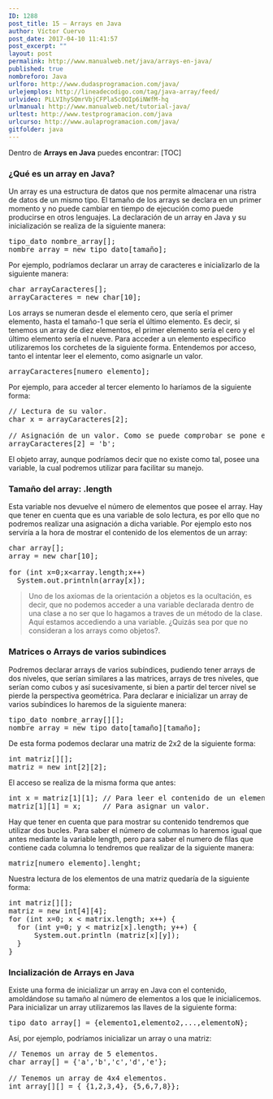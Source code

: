```yaml
---
ID: 1288
post_title: 15 – Arrays en Java
author: Víctor Cuervo
post_date: 2017-04-10 11:41:57
post_excerpt: ""
layout: post
permalink: http://www.manualweb.net/java/arrays-en-java/
published: true
nombreforo: Java
urlforo: http://www.dudasprogramacion.com/java/
urlejemplos: http://lineadecodigo.com/tag/java-array/feed/
urlvideo: PLLVIhySQmrVbjCFPla5c0OIp6iNWfM-hq
urlmanual: http://www.manualweb.net/tutorial-java/
urltest: http://www.testprogramacion.com/java
urlcurso: http://www.aulaprogramacion.com/java/
gitfolder: java
---
```


Dentro de **Arrays en Java** puedes encontrar: [TOC]

### ¿Qué es un array en Java?

Un array es una estructura de datos que nos permite almacenar una ristra de datos de un mismo tipo. El tamaño de los arrays se declara en un primer momento y no puede cambiar en tiempo de ejecución como puede producirse en otros lenguajes. La declaración de un array en Java y su inicialización se realiza de la siguiente manera:

<pre>tipo_dato nombre_array[];
nombre_array = new tipo_dato[tamaño];</pre>

Por ejemplo, podríamos declarar un array de caracteres e inicializarlo de la siguiente manera:

<pre>char arrayCaracteres[];
arrayCaracteres = new char[10];</pre>

Los arrays se numeran desde el elemento cero, que sería el primer elemento, hasta el tamaño-1 que sería el último elemento. Es decir, si tenemos un array de diez elementos, el primer elemento sería el cero y el último elemento sería el nueve. Para acceder a un elemento especifico utilizaremos los corchetes de la siguiente forma. Entendemos por acceso, tanto el intentar leer el elemento, como asignarle un valor.

<pre>arrayCaracteres[numero_elemento];</pre>

Por ejemplo, para acceder al tercer elemento lo haríamos de la siguiente forma:

<pre>// Lectura de su valor.
char x = arrayCaracteres[2];

// Asignación de un valor. Como se puede comprobar se pone el  número dos, que coincide con el tercer elemento. Ya que como  dijimos anteriormente el primer elemento es el cero.
arrayCaracteres[2] = 'b';</pre>

El objeto array, aunque podríamos decir que no existe como tal, posee una variable, la cual podremos utilizar para facilitar su manejo.

### Tamaño del array: .length

Esta variable nos devuelve el número de elementos que posee el array. Hay que tener en cuenta que es una variable de solo lectura, es por ello que no podremos realizar una asignación a dicha variable. Por ejemplo esto nos serviría a la hora de mostrar el contenido de los elementos de un array:

<pre>char array[];
array = new char[10];

for (int x=0;x&lt;array.length;x++)
  System.out.printnln(array[x]);</pre>

> Uno de los axiomas de la orientación a objetos es la ocultación, es decir, que no podemos acceder a una variable declarada dentro de una clase a no ser que lo hagamos a traves de un método de la clase. Aquí estamos accediendo a una variable. ¿Quizás sea por que no consideran a los arrays como objetos?.

### Matrices o Arrays de varios subindices

Podremos declarar arrays de varios subíndices, pudiendo tener arrays de dos niveles, que serían similares a las matrices, arrays de tres niveles, que serían como cubos y así sucesivamente, si bien a partir del tercer nivel se pierde la perspectiva geométrica. Para declarar e inicializar un array de varios subíndices lo haremos de la siguiente manera:

<pre>tipo_dato nombre_array[][];
nombre_array = new tipo_dato[tamaño][tamaño];</pre>

De esta forma podemos declarar una matriz de 2x2 de la siguiente forma:

<pre>int matriz[][];
matriz = new int[2][2];</pre>

El acceso se realiza de la misma forma que antes:

<pre>int x = matriz[1][1]; // Para leer el contenido de un elemento
matriz[1][1] = x;     // Para asignar un valor.</pre>

Hay que tener en cuenta que para mostrar su contenido tendremos que utilizar dos bucles. Para saber el número de columnas lo haremos igual que antes mediante la variable length, pero para saber el numero de filas que contiene cada columna lo tendremos que realizar de la siguiente manera:

<pre>matriz[numero_elemento].lenght;</pre>

Nuestra lectura de los elementos de una matriz quedaría de la siguiente forma:

<pre>int matriz[][];
matriz = new int[4][4];
for (int x=0; x &lt; matrix.length; x++) {
  for (int y=0; y &lt; matriz[x].length; y++) {
      System.out.println (matriz[x][y]);
  }
}</pre>

### Incialización de Arrays en Java

Existe una forma de inicializar un array en Java con el contenido, amoldándose su tamaño al número de elementos a los que le inicialicemos. Para inicializar un array utilizaremos las llaves de la siguiente forma:

<pre>tipo_dato array[] = {elemento1,elemento2,...,elementoN};</pre>

Así, por ejemplo, podríamos inicializar un array o una matriz:

<pre>// Tenemos un array de 5 elementos.
char array[] = {'a','b','c','d','e'};

// Tenemos un array de 4x4 elementos.
int array[][] = { {1,2,3,4}, {5,6,7,8}};</pre>
